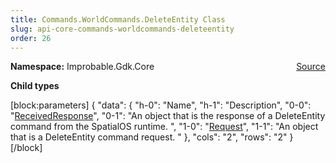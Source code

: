 ```yaml
---
title: Commands.WorldCommands.DeleteEntity Class
slug: api-core-commands-worldcommands-deleteentity
order: 26
---
```


<p><b>Namespace:</b> Improbable.Gdk.Core<span style="float: right"><a href="https://www.github.com/spatialos/gdk-for-unity/blob/0.3.3/workers/unity/Packages/io.improbable.gdk.core/Commands/WorldCommands/DeleteEntity.cs/#L8">Source</a></span></p>





</p>
<p><b>Child types</b></p>


[block:parameters]
{
  "data": {
    "h-0": "Name",
    "h-1": "Description",
    "0-0": "[ReceivedResponse](doc:api-core-commands-worldcommands-deleteentity-receivedresponse)",
    "0-1": "An object that is the response of a DeleteEntity command from the SpatialOS runtime. ",
    "1-0": "[Request](doc:api-core-commands-worldcommands-deleteentity-request)",
    "1-1": "An object that is a DeleteEntity command request. "
  },
  "cols": "2",
  "rows": "2"
}
[/block]











